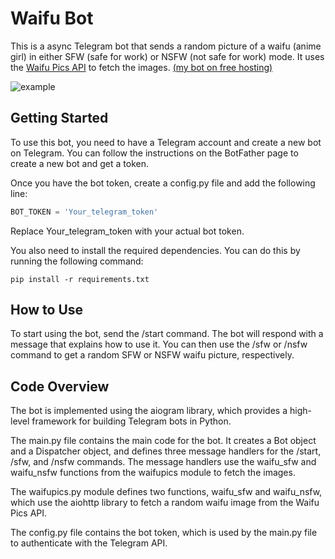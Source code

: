 # Waifu Bot
This is a async Telegram bot that sends a random picture of a waifu (anime girl) in either SFW (safe for work) or NSFW (not safe for work) mode. It uses the [Waifu Pics API](https://waifu.pics/docs) to fetch the images.
[(my bot on free hosting)](https://t.me/randomanimewaifupicbot)

![example](https://sun9-52.userapi.com/impg/JAgPCnELOREB6nuZZm0dy44ldhEaMYWDP6TA4A/O__TasaT2c0.jpg?size=462x693&quality=96&sign=90535a4777746217c29d8e140afb190a&type=album)

## Getting Started
To use this bot, you need to have a Telegram account and create a new bot on Telegram. You can follow the instructions on the BotFather page to create a new bot and get a token.

Once you have the bot token, create a config.py file and add the following line:
```python
BOT_TOKEN = 'Your_telegram_token'
```
Replace Your_telegram_token with your actual bot token.

You also need to install the required dependencies. You can do this by running the following command:
```
pip install -r requirements.txt
```

## How to Use
To start using the bot, send the /start command. The bot will respond with a message that explains how to use it. You can then use the /sfw or /nsfw command to get a random SFW or NSFW waifu picture, respectively.

## Code Overview
The bot is implemented using the aiogram library, which provides a high-level framework for building Telegram bots in Python.

The main.py file contains the main code for the bot. It creates a Bot object and a Dispatcher object, and defines three message handlers for the /start, /sfw, and /nsfw commands. The message handlers use the waifu_sfw and waifu_nsfw functions from the waifupics module to fetch the images.

The waifupics.py module defines two functions, waifu_sfw and waifu_nsfw, which use the aiohttp library to fetch a random waifu image from the Waifu Pics API.

The config.py file contains the bot token, which is used by the main.py file to authenticate with the Telegram API.
